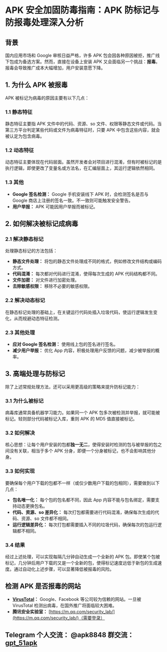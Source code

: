 # APK 安全加固防毒指南：APK 防标记与防报毒处理深入分析

## 背景

国内应用市场和 Google 审核日益严格，许多 APK 包会因各种原因被拒，推广线下包成为备选方案。然而，直接在设备上安装 APK 又会面临另一个挑战：**报毒**。报毒会导致推广成本大幅增加，用户安装意愿下降。

## 1. 为什么 APK 被报毒

APK 被标记为病毒的原因主要有以下几点：

### 1.1 静态特征

静态特征主要指 APK 文件中的代码、资源、so 文件、权限等静态文件或代码。当第三方平台判定某些代码或文件为病毒特征时，只要 APK 中包含这些内容，就会被认定为包含病毒。

### 1.2 动态特征

动态特征主要体现在代码层面。虽然开发者会对项目进行混淆，但有时被标记的是执行逻辑，即使更改了变量名或方法名，在汇编层面上，其运行逻辑依然相同。

### 1.3 其他

*   **Google 签名检测：** Google 手机安装线下 APK 时，会检测签名是否与 Google 商店上注册的签名一致。不一致则可能触发安全警告。
*   **用户举报：** APK 可能因用户举报而被标记。

## 2. 如何解决被标记成病毒

### 2.1 解决静态标记

处理静态标记的方法包括：

*   **静态文件处理：** 将包的静态文件处理成不同的格式，例如修改文件结构或编码方式。
*   **代码混淆：** 每次都对代码进行混淆，使得每次生成的 APK 代码结构都不同。
*   **文件加密：** 对文件进行加密处理。
*   **去除敏感权限：** 移除不必要的敏感权限。

### 2.2 解决动态标记

在静态标记处理的基础上，在关键运行代码处插入垃圾代码，使运行逻辑发生变化，从而规避动态特征检测。

### 2.3 其他处理

*   **应对 Google 签名检测：** 使用线上包的签名进行签名。
*   **减少用户举报：** 优化 App 内容，积极处理用户反馈的问题，减少被举报的概率。

## 3. 高端处理与防标记

除了上述常规处理方法，还可以采用更高级的策略来提升防标记能力：

### 3.1 为什么被标记

病毒库通常具备机器学习能力。如果同一个 APK 包多次被检测并举报，就可能被标记。轻则部分代码被标记入库，重则 APK 的 MD5 值直接被标记。

### 3.2 如何解决

核心思想：让每个用户安装的包都**独一无二**，使得安装时检测的包与被举报的包之间没有关联，相当于多个 APK 分身，即便一个分身被标记，也不会影响其他分身。

### 3.3 如何实现

要确保每个用户下载的包都不一样（或仅少数用户下载的包相同），需要做到以下几点：

*   **包名唯一化：** 每个包的包名都不同，因此 App 内容不能与包名绑定，需要支持动态更换包名。
*   **代码、资源、so 差异化：** 每次打包都需要进行代码混淆，确保每次生成的代码、资源、so 文件都不相同。
*   **运行逻辑差异化：** 每次打包都需要插入不同的垃圾代码，确保每次的包运行逻辑都不相同。

### 3.4 结果

经过上述处理，可以实现每隔几分钟自动生成一个全新的 APK 包。即使某个包被标记，几分钟后用户下载的又是一个全新的包，使得标记速度远低于新包的生成速度。通过自动化上述步骤，可以显著降低被报毒的风险。

## 检测 APK 是否报毒的网站

*   **[VirusTotal](https://www.virustotal.com/)：**  Google、Facebook 等公司较为信赖的网站。一旦被 VirusTotal 检测出病毒，在国外推广将面临较大困难。
*   **腾讯安全实验室：** [https://m.qq.com/security_lab/](https://m.qq.com/security_lab/)（需要登录）
##  Telegram 个人交流： @apk8848 群交流：[gpt_51apk](https://t.me/+GQZrpb75i7UzZTlk)
